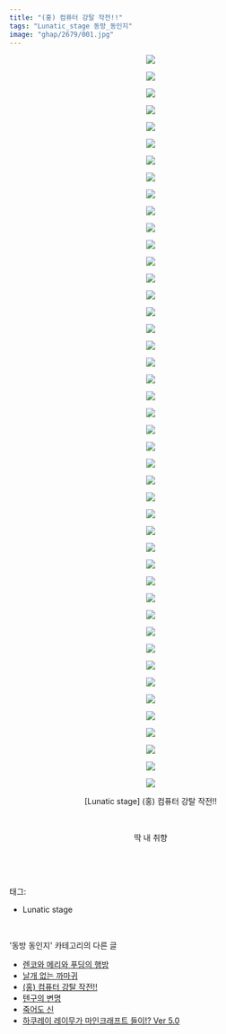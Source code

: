 ```yaml
---
title: "(홍) 컴퓨터 강탈 작전!!"
tags: "Lunatic_stage 동방_동인지"
image: "ghap/2679/001.jpg"
---
```

<div class="article">
<p style="text-align: center; clear: none; float: none;"><img src="{{ site.nasurl }}/ghap/2679/001.jpg"/></p>
<p style="text-align: center; clear: none; float: none;"><img src="{{ site.nasurl }}/ghap/2679/002.jpg"/></p>
<p style="text-align: center; clear: none; float: none;"><img src="{{ site.nasurl }}/ghap/2679/003.jpg"/></p>
<p style="text-align: center; clear: none; float: none;"><img src="{{ site.nasurl }}/ghap/2679/004.jpg"/></p>
<p style="text-align: center; clear: none; float: none;"><img src="{{ site.nasurl }}/ghap/2679/005.jpg"/></p>
<p style="text-align: center; clear: none; float: none;"><img src="{{ site.nasurl }}/ghap/2679/006.jpg"/></p>
<p style="text-align: center; clear: none; float: none;"><img src="{{ site.nasurl }}/ghap/2679/007.jpg"/></p>
<p style="text-align: center; clear: none; float: none;"><img src="{{ site.nasurl }}/ghap/2679/008.jpg"/></p>
<p style="text-align: center; clear: none; float: none;"><img src="{{ site.nasurl }}/ghap/2679/009.jpg"/></p>
<p style="text-align: center; clear: none; float: none;"><img src="{{ site.nasurl }}/ghap/2679/010.jpg"/></p>
<p style="text-align: center; clear: none; float: none;"><img src="{{ site.nasurl }}/ghap/2679/011.jpg"/></p>
<p style="text-align: center; clear: none; float: none;"><img src="{{ site.nasurl }}/ghap/2679/012.jpg"/></p>
<p style="text-align: center; clear: none; float: none;"><img src="{{ site.nasurl }}/ghap/2679/013.jpg"/></p>
<p style="text-align: center; clear: none; float: none;"><img src="{{ site.nasurl }}/ghap/2679/014.jpg"/></p>
<p style="text-align: center; clear: none; float: none;"><img src="{{ site.nasurl }}/ghap/2679/015.jpg"/></p>
<p style="text-align: center; clear: none; float: none;"><img src="{{ site.nasurl }}/ghap/2679/016.jpg"/></p>
<p style="text-align: center; clear: none; float: none;"><img src="{{ site.nasurl }}/ghap/2679/017.jpg"/></p>
<p style="text-align: center; clear: none; float: none;"><img src="{{ site.nasurl }}/ghap/2679/018.jpg"/></p>
<p style="text-align: center; clear: none; float: none;"><img src="{{ site.nasurl }}/ghap/2679/019.jpg"/></p>
<p style="text-align: center; clear: none; float: none;"><img src="{{ site.nasurl }}/ghap/2679/020.jpg"/></p>
<p style="text-align: center; clear: none; float: none;"><img src="{{ site.nasurl }}/ghap/2679/021.jpg"/></p>
<p style="text-align: center; clear: none; float: none;"><img src="{{ site.nasurl }}/ghap/2679/022.jpg"/></p>
<p style="text-align: center; clear: none; float: none;"><img src="{{ site.nasurl }}/ghap/2679/023.jpg"/></p>
<p style="text-align: center; clear: none; float: none;"><img src="{{ site.nasurl }}/ghap/2679/024.jpg"/></p>
<p style="text-align: center; clear: none; float: none;"><img src="{{ site.nasurl }}/ghap/2679/025.jpg"/></p>
<p style="text-align: center; clear: none; float: none;"><img src="{{ site.nasurl }}/ghap/2679/026.jpg"/></p>
<p style="text-align: center; clear: none; float: none;"><img src="{{ site.nasurl }}/ghap/2679/027.jpg"/></p>
<p style="text-align: center; clear: none; float: none;"><img src="{{ site.nasurl }}/ghap/2679/028.jpg"/></p>
<p style="text-align: center; clear: none; float: none;"><img src="{{ site.nasurl }}/ghap/2679/029.jpg"/></p>
<p style="text-align: center; clear: none; float: none;"><img src="{{ site.nasurl }}/ghap/2679/030.jpg"/></p>
<p style="text-align: center; clear: none; float: none;"><img src="{{ site.nasurl }}/ghap/2679/031.jpg"/></p>
<p style="text-align: center; clear: none; float: none;"><img src="{{ site.nasurl }}/ghap/2679/032.jpg"/></p>
<p style="text-align: center; clear: none; float: none;"><img src="{{ site.nasurl }}/ghap/2679/033.jpg"/></p>
<p style="text-align: center; clear: none; float: none;"><img src="{{ site.nasurl }}/ghap/2679/034.jpg"/></p>
<p style="text-align: center; clear: none; float: none;"><img src="{{ site.nasurl }}/ghap/2679/035.jpg"/></p>
<p style="text-align: center; clear: none; float: none;"><img src="{{ site.nasurl }}/ghap/2679/036.jpg"/></p>
<p style="text-align: center; clear: none; float: none;"><img src="{{ site.nasurl }}/ghap/2679/037.jpg"/></p>
<p style="text-align: center; clear: none; float: none;"><img src="{{ site.nasurl }}/ghap/2679/038.jpg"/></p>
<p style="text-align: center; clear: none; float: none;"><img src="{{ site.nasurl }}/ghap/2679/039.jpg"/></p>
<p style="text-align: center; clear: none; float: none;"><img src="{{ site.nasurl }}/ghap/2679/040.jpg"/></p>
<p style="text-align: center; clear: none; float: none;"><img src="{{ site.nasurl }}/ghap/2679/041.jpg"/></p>
<p style="text-align: center; clear: none; float: none;"><img src="{{ site.nasurl }}/ghap/2679/042.jpg"/></p>
<p style="text-align: center; clear: none; float: none;"><img src="{{ site.nasurl }}/ghap/2679/043.jpg"/></p>
<p style="text-align: center; clear: none; float: none;"><img src="{{ site.nasurl }}/ghap/2679/044.jpg"/></p>
<p style="text-align: center; clear: none; float: none;">[Lunatic stage] (홍) 컴퓨터 강탈 작전!!</p>
<p style="text-align: center; clear: none; float: none;"><br/></p>
<p style="text-align: center; clear: none; float: none;">딱 내 취향</p>
<p><br/></p>
</div><br/>
<div class="tagTrail">
<p>태그: </p>
<ul>
<li>Lunatic stage</li>
</ul>
</div><br/>
<div class="another">
<p>'동방 동인지' 카테고리의 다른 글</p>
<ul>
<li><a href="/2016-10-26-ghap_2683">렌코와 메리와 푸딩의 행방</a></li>
<li><a href="/2016-10-25-ghap_2680">날개 없는 까마귀</a></li>
<li><a href="/2016-10-25-ghap_2679">(홍) 컴퓨터 강탈 작전!!</a></li>
<li><a href="/2016-10-25-ghap_2678">텐구의 변명</a></li>
<li><a href="/2016-10-24-ghap_2677">죽어도 신</a></li>
<li><a href="/2016-10-24-ghap_2676">하쿠레이 레이무가 마인크래프트 들이!? Ver 5.0</a></li>
</ul>
</div><br/>
<div class="cb_module cb_fluid">
<div class="cb_wrt cb_profile">
</div><!-- commentList close -->
</div><br/>
